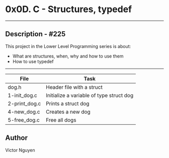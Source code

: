 # 0x0D. C - Structures, typedef
---
## Description - #225

This project in the Lower Level Programming series is about:
* What are structures, when, why and how to use them
* How to use typedef

---
File|Task
---|---
dog.h | Header file with a struct
1-init_dog.c | Initialize a variable of type struct dog
2-print_dog.c | Prints a struct dog
4-new_dog.c | Creates a new dog
5-free_dog.c | Free all dogs

## Author
Victor Nguyen